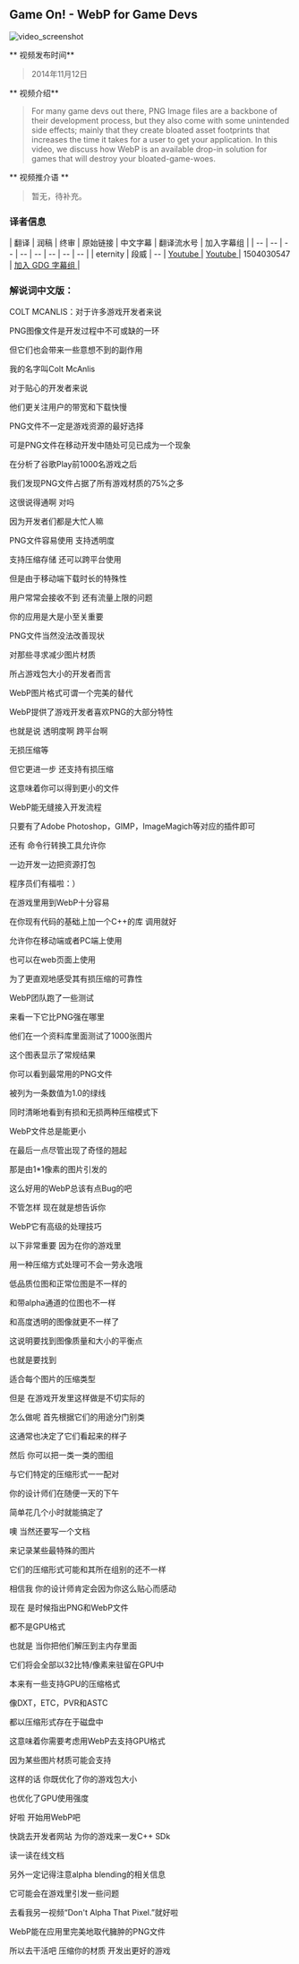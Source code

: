 ## Game On! - WebP for Game Devs

![video_screenshot](images/1pkKMiDWwpM.jpg)

** 视频发布时间**
 
> 2014年11月12日

** 视频介绍**

> For many game devs out there, PNG Image files are a backbone of their development process, but they also come with some unintended side effects; mainly that they create bloated asset footprints that increases the time it takes for a user to get your application. In this video, we discuss how WebP is an available drop-in solution for games that will destroy your bloated-game-woes.

** 视频推介语 **

>  暂无，待补充。


### 译者信息

| 翻译 | 润稿 | 终审 | 原始链接 | 中文字幕 |  翻译流水号  |  加入字幕组  |
| -- | -- | -- | -- | -- |  -- | -- | -- |
| eternity | 段威 | -- | [ Youtube ]( https://www.youtube.com/watch?v=1pkKMiDWwpM )  |  [ Youtube ]( https://www.youtube.com/watch?v=2EkDzLJgdXI ) | 1504030547 | [ 加入 GDG 字幕组 ]( http://www.gfansub.com/join_translator )  |



### 解说词中文版：

COLT MCANLIS：对于许多游戏开发者来说

PNG图像文件是开发过程中不可或缺的一环

但它们也会带来一些意想不到的副作用

我的名字叫Colt McAnlis

对于贴心的开发者来说  

他们更关注用户的带宽和下载快慢  

PNG文件不一定是游戏资源的最好选择

可是PNG文件在移动开发中随处可见已成为一个现象

在分析了谷歌Play前1000名游戏之后

我们发现PNG文件占据了所有游戏材质的75%之多

这很说得通啊 对吗

因为开发者们都是大忙人嘛

PNG文件容易使用  支持透明度

支持压缩存储  还可以跨平台使用

但是由于移动端下载时长的特殊性

用户常常会接收不到  还有流量上限的问题

你的应用是大是小至关重要

PNG文件当然没法改善现状

对那些寻求减少图片材质

所占游戏包大小的开发者而言

WebP图片格式可谓一个完美的替代

WebP提供了游戏开发者喜欢PNG的大部分特性

也就是说  透明度啊  跨平台啊

无损压缩等

但它更进一步  还支持有损压缩

这意味着你可以得到更小的文件

WebP能无缝接入开发流程

只要有了Adobe Photoshop，GIMP，ImageMagich等对应的插件即可

还有  命令行转换工具允许你

一边开发一边把资源打包

程序员们有福啦：）

在游戏里用到WebP十分容易  

在你现有代码的基础上加一个C++的库  调用就好

允许你在移动端或者PC端上使用

也可以在web页面上使用

为了更直观地感受其有损压缩的可靠性

WebP团队跑了一些测试

来看一下它比PNG强在哪里

他们在一个资料库里面测试了1000张图片

这个图表显示了常规结果

你可以看到最常用的PNG文件

被列为一条数值为1.0的绿线

同时清晰地看到有损和无损两种压缩模式下

WebP文件总是能更小

在最后一点尽管出现了奇怪的翘起

那是由1*1像素的图片引发的

这么好用的WebP总该有点Bug的吧

不管怎样  现在就是想告诉你

WebP它有高级的处理技巧

以下非常重要  因为在你的游戏里

用一种压缩方式处理可不会一劳永逸哦

低品质位图和正常位图是不一样的

和带alpha通道的位图也不一样

和高度透明的图像就更不一样了

这说明要找到图像质量和大小的平衡点

也就是要找到

适合每个图片的压缩类型

但是  在游戏开发里这样做是不切实际的

怎么做呢  首先根据它们的用途分门别类

这通常也决定了它们看起来的样子

然后  你可以把一类一类的图组

与它们特定的压缩形式一一配对

你的设计师们在随便一天的下午

简单花几个小时就能搞定了

噢  当然还要写一个文档

来记录某些最特殊的图片

它们的压缩形式可能和其所在组别的还不一样

相信我  你的设计师肯定会因为你这么贴心而感动

现在  是时候指出PNG和WebP文件

都不是GPU格式

也就是  当你把他们解压到主内存里面

它们将会全部以32比特/像素来驻留在GPU中

本来有一些支持GPU的压缩格式

像DXT，ETC，PVR和ASTC

都以压缩形式存在于磁盘中

这意味着你需要考虑用WebP去支持GPU格式

因为某些图片材质可能会支持

这样的话  你既优化了你的游戏包大小

也优化了GPU使用强度

好啦  开始用WebP吧

快跳去开发者网站  为你的游戏来一发C++ SDk

读一读在线文档

另外一定记得注意alpha blending的相关信息

它可能会在游戏里引发一些问题

去看我另一视频“Don't Alpha That Pixel.”就好啦

WebP能在应用里完美地取代臃肿的PNG文件

所以去干活吧  压缩你的材质  开发出更好的游戏


